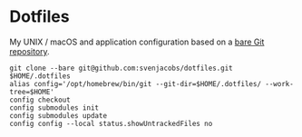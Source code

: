 # Dotfiles

My UNIX / macOS and application configuration based on a 
[bare Git repository](https://www.atlassian.com/git/tutorials/dotfiles).

```
git clone --bare git@github.com:svenjacobs/dotfiles.git $HOME/.dotfiles
alias config='/opt/homebrew/bin/git --git-dir=$HOME/.dotfiles/ --work-tree=$HOME'
config checkout
config submodules init
config submodules update
config config --local status.showUntrackedFiles no
```


